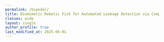 ```yaml
---
permalink: /bipedal/
title: Biomimetic Robotic Fish for Automated Leakage Detection via Computer Vision
classes: wide
layout: single
author_profile: true
last_modified_at: 2025-05-01
---
```



